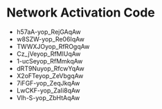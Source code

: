 # Network Activation Code
* h57aA-yop_RejGAqAw
* w8SZW-yop_Re06IqAw
* TWWXJOyop_RfROgqAw
* Cz_jVeyop_RfMIUqAw
* 1-ucSeyop_RfMmkqAw
* dRT9Nuyop_RfcwYqAw
* X2oFTeyop_ZeVbgqAw
* 7iFGF-yop_ZeqJkqAw
* LwCKF-yop_ZaIi8qAw
* Vlh-S-yop_ZbHtAqAw